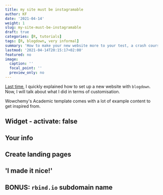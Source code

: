```yaml
---
title: my site must be instagramable
author: KF
date: '2021-04-14'
weight: 1
slug: my-site-must-be-instagramable
draft: true
categories: [R, tutorials]
tags: [R, blogdown, very informal]
summary: 'How to make your new website more to your test, a crash course'
lastmod: '2021-04-14T20:15:17+02:00'
featured: no
image:
  caption: ''
  focal_point: ''
  preview_only: no
---
```


[Last time](/post/l-origine-du-site/), I quickly explained how to set up a new website with `blogdown`. Now, I will talk about what I did in terms of customisation.

Wowchemy's Academic template comes with a lot of example content to get inspired from. 

## Widget - activate: false

## Your info

## Create landing pages

## 'I made it nice!'

## BONUS: `rbind.io` subdomain name
